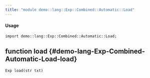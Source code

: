 ```yaml
---
title: "module demo::lang::Exp::Combined::Automatic::Load"
---
```


#### Usage

`import demo::lang::Exp::Combined::Automatic::Load;`


## function load {#demo-lang-Exp-Combined-Automatic-Load-load}

```rascal
Exp load(str txt)

```

